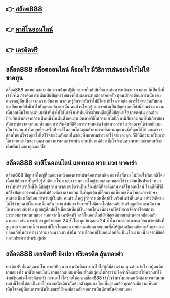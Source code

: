 ## 👉 [สล็อต888](https://thegod789.com/utm-source/google)
## 👉 [คาสิโนออนไลน์](https://thegod789.com/utm-source/google)
## 👉 [เครดิตฟรี](https://thegod789.com/utm-source/google)

##  สล็อต888 สล็อตออนไลน์ คืออะไร มีวิธีการเล่นอย่างไรไม่ให้ขาดทุน

สล็อต888 หลายคนชอบเล่นการพนันแต่รู้สึกละอายใจกับนิสัยการเล่นการพนันของพวกเขา นี่เป็นสิ่งที่เข้าใจได้ การติดการพนันเป็นปัญหาร้ายแรงที่ส่งผลกระทบต่อครอบครัว ผู้คนมักจะซ่อนการพนันของตนจากผู้อื่นเนื่องจากความอับอาย พวกเขารู้สึกราวกับว่าไม่มีใครเข้าใจความต้องการใช้จ่ายเงินกับเกม น่าเสียดายที่สิ่งนี้ทำให้ปัญหาแย่ลงเท่านั้น คนส่วนใหญ่รู้ว่าการพนันเป็นปัญหา แต่ก็ยังมีส่วนร่วม ความเห็นอกเห็นใจและคำแนะนำที่นำไปใช้ได้จริงเท่านั้นที่จะช่วยเหลือผู้ที่มีปัญหาเรื่องการพนัน คุณต้องป้องกันตัวเองจากการเป็นหนึ่งในนั้นตั้งแต่แรก มีหลายวิธีในการแก้ไขปัญหานิสัยของเกมที่ไม่เกี่ยวข้องกับการตัดขาดจากเกมทั้งหมด การเริ่มต้นที่ดีคือการกำหนดขีดจำกัดทางการเงินว่าคุณจะใช้จ่ายกับเกมเป็นจำนวนเท่าใดทุกเดือนหรือปี คาสิโนออนไลน์คุณยังสามารถติดตามทุกเพนนีที่คุณใช้ไป และตรวจสอบให้แน่ใจว่าคุณไม่ได้ใช้จ่ายเงินกับเกมในขณะที่พยายามชำระค่าใช้จ่ายของคุณ วิธีที่ดีกว่ามากในการใช้เวลาและเงินของคุณมากกว่าการเล่นการพนัน คุณเพียงแค่ต้องเต็มใจที่จะแสวงหาพวกเขาแทนที่จะเดิมพันเงินของคุณออกไป


##  สล็อต888 คาสิโนออนไลน์ แทงบอล หวย มวย บาคาร่า

สล็อต888 ปัญหาที่ใหญ่ที่สุดอย่างหนึ่งของการพนันคือการเสพติด อย่างไรก็ตาม ไม่มีอะไรผิดปกติโดยเนื้อแท้กับการเป็นหรือรู้สึกติดอะไรบางอย่าง คนส่วนใหญ่ชอบเล่นเกมและใช้จ่ายเงินเป็นประจำ พวกเขาไม่ทราบว่าสิ่งนี้ไม่ดีต่อสุขภาพ พวกเขาเชื่อว่าเป็นเรื่องปกติที่จะติดเกม คาสิโนออนไลน์ โชคดีที่มีวิธีแก้ไขปัญหาการพนันโดยไม่ต้องตัดขาดจากเกม สิ่งที่คุณต้องมีคือความเห็นอกเห็นใจและการรักษาตนเองเพียงเล็กน้อย
สำหรับผู้เริ่มต้น คนส่วนใหญ่รู้ว่าการเล่นที่คาสิโนจริงนั้นน่าตื่นเต้น อย่างไรก็ตาม ไม่ใช่ว่าทุกคาสิโนจะเหมือนกัน บางแห่งมีการจัดการที่ไม่ดีและไม่ปลอดภัยสำหรับลูกค้าและพนักงาน ในทางตรงกันข้าม ผู้เล่นรู้สึกมั่นใจเมื่อเล่นที่คาสิโนออนไลน์ เนื่องจากได้รับการจัดการโดยสถานประกอบการเล่นเกมเอง นอกจากนี้ เครดิตฟรี คาสิโนออนไลน์ยังมีคุณลักษณะด้านความปลอดภัยมากมาย เช่น การบริการลูกค้าตลอด 24 ชั่วโมงทุกวันตลอด 24 ชั่วโมง และการลงทะเบียนทรัพย์สินที่สูญหาย นอกจากนี้ พวกเขามีโปรโตคอลความปลอดภัยหลายแบบเพื่อให้ผู้เล่นปลอดภัยและรักษาความปลอดภัยในการทำธุรกรรมของพวกเขา ดังนั้น การเลือกคาสิโนออนไลน์จึงเป็นเรื่องง่าย เนื่องจากมีข้อดีหลายประการสำหรับผู้เล่น

##  สล็อต888 เครดิตฟรี ยิงปลา ฟรีเครดิต ลุ้นทองคำ

เครดิตฟรี ขั้นตอนแรกในการแก้ปัญหาการพนันคือการเอาใจใส่ผู้ที่มีส่วนร่วม คุณต้องเข้าใจว่าผู้คนติดเกมอย่างไร คาสิโนออนไลน์ เกมออกแบบมาเพื่อผลักดันผู้คนให้ก้าวข้ามขีดจำกัดและทำให้พวกเขาใช้จ่ายเงินอย่างไม่ระมัดระวัง การเอาใจใส่ช่วยให้คุณ สล็อต888 เข้าใจว่าทำไมบางคนถึงต้องการเล่นเกมเหล่านี้โดยไม่ตกเป็นเหยื่อของกลไกเดียวกันด้วยตัวคุณเอง โดยพื้นฐานแล้ว คุณต้องมีความเห็นอกเห็นใจต่อผู้ที่เล่นการพนันในขณะที่ยังคงปลอดภัยจากการเป็นนักพนันด้วยตนเอง
